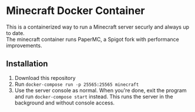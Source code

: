 # Minecraft Docker Container

This is a containerized way to run a Minecraft server securly and always up to date.  
The minecraft container runs PaperMC, a Spigot fork with performance improvements.


## Installation

1. Download this repository
1. Run `docker-compose run -p 25565:25565 minecraft`
1. Use the server console as normal. When you're done, exit the program and run `docker-compose start` instead. This runs the server in the background and without console access.
